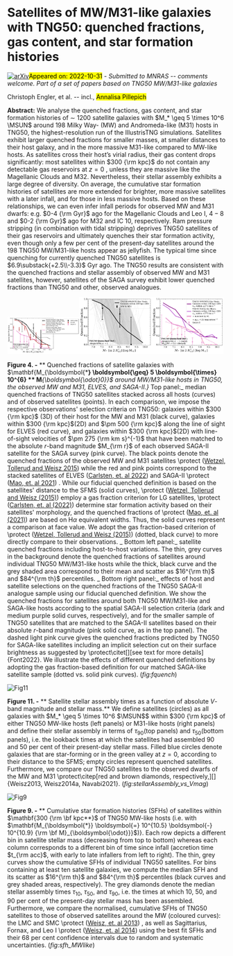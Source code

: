 <div class="macros" style="visibility:hidden;">
$\newcommand{\ensuremath}{}$
$\newcommand{\xspace}{}$
$\newcommand{\object}[1]{\texttt{#1}}$
$\newcommand{\farcs}{{.}''}$
$\newcommand{\farcm}{{.}'}$
$\newcommand{\arcsec}{''}$
$\newcommand{\arcmin}{'}$
$\newcommand{\ion}[2]{#1#2}$
$\newcommand{\textsc}[1]{\textrm{#1}}$
$\newcommand{\hl}[1]{\textrm{#1}}$
$\newcommand{\footnote}[1]{}$
$\newcommand{\MSUN}{{\rm M}_{\sun}}$
$\newcommand{\MHOST}{M_{\rm 200c}}$
$\newcommand{\RHOST}{R_{\rm 200c}}$
$\newcommand{\MSTAR}{M_{\rm *}}$
$\newcommand{\ap}[1]{\textcolor{magenta}{#1}}$
$\newcommand{\thebibliography}{\DeclareRobustCommand{\VAN}[3]{##3}\VANthebibliography}$</div>

<div class="macros" style="visibility:hidden;">
$\newcommand{\ensuremath}{}$
$\newcommand{\xspace}{}$
$\newcommand{\object}[1]{\texttt{#1}}$
$\newcommand{\farcs}{{.}''}$
$\newcommand{\farcm}{{.}'}$
$\newcommand{\arcsec}{''}$
$\newcommand{\arcmin}{'}$
$\newcommand{\ion}[2]{#1#2}$
$\newcommand{\textsc}[1]{\textrm{#1}}$
$\newcommand{\hl}[1]{\textrm{#1}}$
$\newcommand{\footnote}[1]{}$
$\newcommand{\MSUN}{{\rm M}_{\sun}}$
$\newcommand{\MHOST}{M_{\rm 200c}}$
$\newcommand{\RHOST}{R_{\rm 200c}}$
$\newcommand{\MSTAR}{M_{\rm *}}$
$\newcommand{\ap}[1]{\textcolor{magenta}{#1}}$
$\newcommand{\thebibliography}{\DeclareRobustCommand{\VAN}[3]{##3}\VANthebibliography}$</div>



<div id="title">

# Satellites of MW/M31-like galaxies with TNG50: quenched fractions, gas content, and star formation histories

</div>
<div id="comments">

[![arXiv](https://img.shields.io/badge/arXiv-2211.00010-b31b1b.svg)](https://arxiv.org/abs/2211.00010)<mark>Appeared on: 2022-10-31</mark> - _Submitted to MNRAS -- comments welcome. Part of a set of papers based on TNG50 MW/M31-like galaxies_

</div>
<div id="authors">

Christoph Engler, et al. -- incl., <mark><mark>Annalisa Pillepich</mark></mark>

</div>
<div id="abstract">

**Abstract:** We analyse the quenched fractions, gas content, and star formation histories of $\sim$ 1200 satellite galaxies with $M_* \geq 5 \times 10^6 \MSUN$ around 198 Milky Way- (MW) and Andromeda-like (M31) hosts in TNG50, the highest-resolution run of the IllustrisTNG simulations. Satellites exhibit larger quenched fractions for smaller masses, at smaller distances to their host galaxy, and in the more massive M31-like compared to MW-like hosts. As satellites cross their host’s virial radius, their gas content drops significantly: most satellites within $300 {\rm kpc}$ do not contain any detectable gas reservoirs at $z = 0$ , unless they are massive like the Magellanic Clouds and M32. Nevertheless, their stellar assembly exhibits a large degree of diversity. On average, the cumulative star formation histories of satellites are more extended for brighter, more massive satellites with a later infall, and for those in less massive hosts. Based on these relationships, we can even infer infall periods for observed MW and M31 dwarfs: e.g. $0-4 {\rm Gyr}$ ago for the Magellanic Clouds and Leo I, $4-8$ and $0-2 {\rm Gyr}$ ago for M32 and IC 10, respectively. Ram pressure stripping (in combination with tidal stripping) deprives TNG50 satellites of their gas reservoirs and ultimately quenches their star formation activity, even though only a few per cent of the present-day satellites around the 198 TNG50 MW/M31-like hosts appear as jellyfish. The typical time since quenching for currently quenched TNG50 satellites is $6.9\substack{+2.5\\-3.3}$ Gyr ago. The TNG50 results are consistent with the quenched fractions and stellar assembly of observed MW and M31 satellites, however, satellites of the SAGA survey exhibit lower quenched fractions than TNG50 and other, observed analogues.

</div>

<div id="div_fig1">

<img src="tmp_2211.00010/./fquench_vs_mstar_main_SAGAII_incELVES.png" alt="Fig4.1" width="33%"/><img src="tmp_2211.00010/./fquench_vs_mstar_incScatter.png" alt="Fig4.2" width="33%"/><img src="tmp_2211.00010/./fquench_vs_mstar_compSAGAII_alt.png" alt="Fig4.3" width="33%"/>

**Figure 4. -** ** Quenched fractions of satellite galaxies with $\mathbf{M_{\boldsymbol{***} \boldsymbol{\geq} 5 \boldsymbol{\times} 10^{6} ** M**_{\boldsymbol{\odot}0}}$ around MW/M31-like hosts in TNG50, the observed MW and M31, ELVES, and SAGA-II.}_ Top panel:_ median quenched fractions of TNG50 satellites stacked across all hosts (curves) and of observed satellites (points). In each comparison, we impose the respective observations' selection criteria on TNG50: galaxies within $300 {\rm kpc}$ (3D) of their host for the MW and M31 (black curve), galaxies within $300 {\rm kpc}$(2D) and $\pm 500 {\rm kpc}$ along the line of sight for ELVES (red curve), and galaxies within $300 {\rm kpc}$(2D) with line-of-sight velocities of $\pm 275 {\rm km s}^{-1}$ that have been matched to the absolute $r$-band magnitude $M_{\rm r}$ of each observed SAGA-II satellite for the SAGA survey (pink curve). The black points denote the quenched fractions of the observed MW and M31 satellites \protect ([Wetzel, Tollerud and Weisz 2015](https://ui.adsabs.harvard.edu/abs/2015ApJ...808L..27W))  while the red and pink points correspond to the stacked satellites of ELVES  ([Carlsten, et. al 2022](https://ui.adsabs.harvard.edu/abs/2022arXiv220300014C))  and SAGA-II \protect ([Mao, et. al 2021](https://ui.adsabs.harvard.edu/abs/2021ApJ...907...85M)) . While our fiducial quenched definition is based on the satellites' distance to the SFMS (solid curves), \protect ([Wetzel, Tollerud and Weisz (2015)](https://ui.adsabs.harvard.edu/abs/2015ApJ...808L..27W))  employ a gas fraction criterion for LG satellites, \protect ([Carlsten, et. al (2022)](https://ui.adsabs.harvard.edu/abs/2022arXiv220300014C))  determine star formation activity based on their satellites' morphology, and the quenched fractions of \protect ([Mao, et. al (2021)](https://ui.adsabs.harvard.edu/abs/2021ApJ...907...85M))  are based on H$\alpha$ equivalent widths. Thus, the solid curves represent a comparison at face value. We adopt the gas fraction-based criterion of \protect ([Wetzel, Tollerud and Weisz (2015)](https://ui.adsabs.harvard.edu/abs/2015ApJ...808L..27W)) (dotted, black curve) to more directly compare to their observations. _ Bottom left panel:_ satellite quenched fractions including host-to-host variations. The thin, grey curves in the background denote the quenched fractions of satellites around individual TNG50 MW/M31-like hosts while the thick, black curve and the grey shaded area correspond to their mean and scatter as $16^{\rm th}$ and $84^{\rm th}$ percentiles. _ Bottom right panel:_ effects of host and satellite selections on the quenched fractions of the TNG50 SAGA-II analogue sample using our fiducial quenched definition. We show the quenched fractions for satellites around both TNG50 MW/M31-like and SAGA-like hosts according to the spatial SAGA-II selection criteria (dark and medium purple solid curves, respectively), and for the smaller sample of TNG50 satellites that are matched to the SAGA-II satellites based on their absolute $r$-band magnitude (pink solid curve, as in the top panel). The dashed light pink curve gives the quenched fractions predicted by TNG50 for SAGA-like satellites including an implicit selection cut on their surface brightness as suggested by \protect\citet[][see text for more details]{Font2022}. We illustrate the effects of different quenched definitions by adopting the gas fraction-based definition for our matched SAGA-like satellite sample (dotted vs. solid pink curves). (*fig:fquench*)

</div>
<div id="div_fig2">

<img src="tmp_2211.00010/./stellarAssembly_vs_VMag_MWM31.png" alt="Fig11" width="100%"/>

**Figure 11. -** ** Satellite stellar assembly times as a function of absolute $V$-band magnitude and stellar mass.** We define satellites (circles) as all galaxies with $M_* \geq 5 \times 10^6 $\MSUN$$ within $300 {\rm kpc}$ of either TNG50 MW-like hosts (left panels) or M31-like hosts (right panels) and define their stellar assembly in terms of $\tau_{90}$(top panels) and $\tau_{50}$(bottom panels), i.e. the lookback times at which the satellites had assembled 90 and 50 per cent of their present-day stellar mass. Filled blue circles denote galaxies that are star-forming or in the green valley at $z=0$, according to their distance to the SFMS; empty circles represent quenched satellites. Furthermore, we compare our TNG50 satellites to the observed dwarfs of the MW and M31 \protect\citep[red and brown diamonds, respectively,][]{Weisz2013, Weisz2014a, Navabi2021}. (*fig:stellarAssembly_vs_Vmag*)

</div>
<div id="div_fig3">

<img src="tmp_2211.00010/./SFH_perMstar_perInfall_MWlikeHosts.png" alt="Fig9" width="100%"/>

**Figure 9. -** ** Cumulative star formation histories (SFHs) of satellites within $\mathbf{300 {\rm \bf kpc**}$ of TNG50 MW-like hosts (i.e. with $\mathbf{M_{\boldsymbol{*}} \boldsymbol{=} 10^{10.5} \boldsymbol{-} 10^{10.9} {\rm \bf M}_{\boldsymbol{\odot}}}$)}. Each row depicts a different bin in satellite stellar mass (decreasing from top to bottom) whereas each column corresponds to a different bin of time since infall (accretion time $t_{\rm acc}$, with early to late infallers from left to right). The thin, grey curves show the cumulative SFHs of individual TNG50 satellites. For bins containing at least ten satellite galaxies, we compute the median SFH and its scatter as $16^{\rm th}$ and $84^{\rm th}$ percentiles (black curves and grey shaded areas, respectively). The grey diamonds denote the median stellar assembly times $\tau_{10}$, $\tau_{50}$, and $\tau_{90}$, i.e.  the times at which 10, 50, and 90 per cent of the present-day stellar mass has been assembled. Furthermore, we compare the normalised, cumulative SFHs of TNG50 satellites to those of observed satellites around the MW (coloured curves): the LMC and SMC \protect ([Weisz, et. al 2013](https://ui.adsabs.harvard.edu/abs/2013MNRAS.431..364W)) , as well as Sagittarius, Fornax, and Leo I \protect ([Weisz, et. al 2014](https://ui.adsabs.harvard.edu/abs/2014ApJ...789..147W))  using the best fit SFHs and their 68 per cent confidence intervals due to random and systematic uncertainties. (*fig:sfh_MWlike*)

</div>